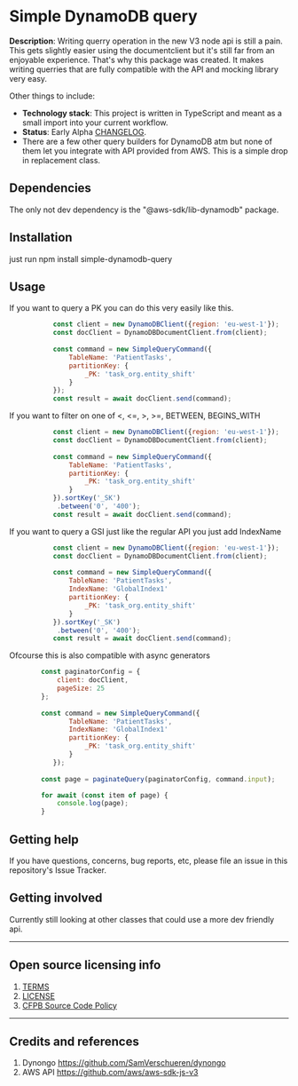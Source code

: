 # Simple DynamoDB query

**Description**:  Writing querry operation in the new V3 node api is still a pain. This gets slightly easier using the documentclient but it's still far from an enjoyable experience. That's why this package was created. It makes writing querries that are fully compatible with the API and mocking library very easy.

Other things to include:

  - **Technology stack**: This project is written in TypeScript and meant as a small import into your current workflow.
  - **Status**:  Early Alpha [CHANGELOG](CHANGELOG.md).
  - There are a few other query builders for DynamoDB atm but none of them let you integrate with API provided from AWS. This is a simple drop in replacement class.


## Dependencies

The only not dev dependency is the "@aws-sdk/lib-dynamodb" package.

## Installation

just run npm install simple-dynamodb-query

## Usage

If you want to query a PK you can do this very easily like this.
```javascript
           const client = new DynamoDBClient({region: 'eu-west-1'});
           const docClient = DynamoDBDocumentClient.from(client);
           
           const command = new SimpleQueryCommand({
               TableName: 'PatientTasks',
               partitionKey: {
                   _PK: 'task_org.entity_shift'
               }
           });
           const result = await docClient.send(command);
```
If you want to filter on one of <, <=, >, >=, BETWEEN, BEGINS_WITH
```javascript
           const client = new DynamoDBClient({region: 'eu-west-1'});
           const docClient = DynamoDBDocumentClient.from(client);
           
           const command = new SimpleQueryCommand({
               TableName: 'PatientTasks',
               partitionKey: {
                   _PK: 'task_org.entity_shift'
               }
           }).sortKey('_SK')
            .between('0', '400');
           const result = await docClient.send(command);
```
If you want to query a GSI just like the regular API you just add IndexName
```javascript
           const client = new DynamoDBClient({region: 'eu-west-1'});
           const docClient = DynamoDBDocumentClient.from(client);
           
           const command = new SimpleQueryCommand({
               TableName: 'PatientTasks',
               IndexName: 'GlobalIndex1'
               partitionKey: {
                   _PK: 'task_org.entity_shift'
               }
           }).sortKey('_SK')
            .between('0', '400');
           const result = await docClient.send(command);
```
Ofcourse this is also compatible with async generators
```javascript
        const paginatorConfig = {
            client: docClient,
            pageSize: 25
        };
        
        const command = new SimpleQueryCommand({
               TableName: 'PatientTasks',
               IndexName: 'GlobalIndex1'
               partitionKey: {
                   _PK: 'task_org.entity_shift'
               }
           });
           
        const page = paginateQuery(paginatorConfig, command.input);

        for await (const item of page) {
            console.log(page);
        }
```


## Getting help

If you have questions, concerns, bug reports, etc, please file an issue in this repository's Issue Tracker.

## Getting involved

Currently still looking at other classes that could use a more dev friendly api.


----

## Open source licensing info
1. [TERMS](TERMS.md)
2. [LICENSE](LICENSE)
3. [CFPB Source Code Policy](https://github.com/cfpb/source-code-policy/)


----

## Credits and references

1. Dynongo https://github.com/SamVerschueren/dynongo
2. AWS API https://github.com/aws/aws-sdk-js-v3
